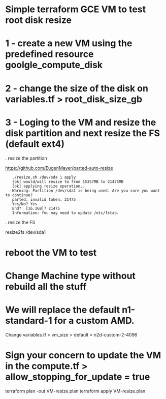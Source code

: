 # Simple terraform GCE VM to test root disk resize

# 1 - create a new VM using the predefined resource goolgle_compute_disk 

# 2 - change the size of the disk on variables.tf > root_disk_size_gb

# 3 - Loging to the VM and resize the disk partition and next resize the FS (default ext4)

   . resize the partition

   https://github.com/EugenMayer/parted-auto-resize


       ./resize.sh /dev/sda 1 apply
       [ok] would/will resize to from 15357MB to 21475MB 
       [ok] applying resize operation..
       Warning: Partition /dev/sda1 is being used. Are you sure you want to continue?
       parted: invalid token: 21475                                              
       Yes/No? Yes                                                               
       End?  [16.1GB]? 21475                                                     
       Information: You may need to update /etc/fstab.

   . resize the FS 
  
   resize2fs /dev/sda1  

# reboot the VM to test

# Change Machine type without rebuild all the stuff
# We will replace the default n1-standard-1 for a custom AMD.

Change variables.tf > vm_size > default = n2d-custom-2-4096   

# Sign your concern to update the VM in the compute.tf  > allow_stopping_for_update = true

terraform plan -out VM-resize.plan
terraform apply VM-resize.plan

